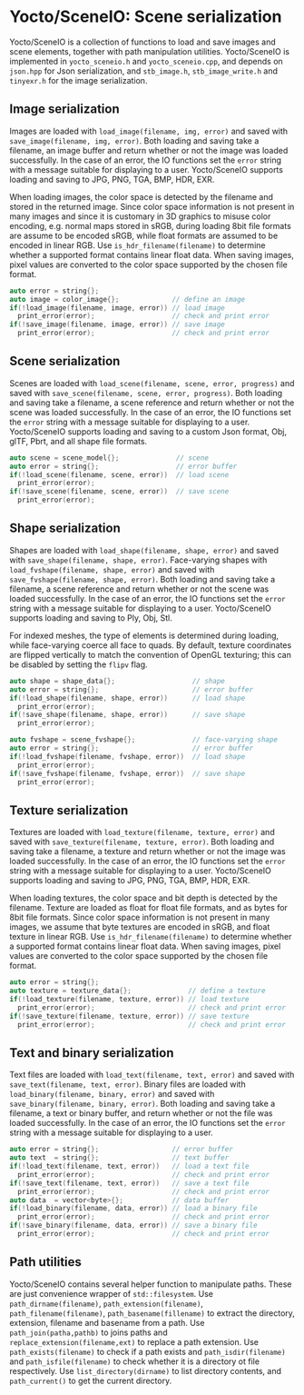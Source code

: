 # Yocto/SceneIO: Scene serialization

Yocto/SceneIO is a collection of functions to load and save images and
scene elements, together with path manipulation utilities.
Yocto/SceneIO is implemented in `yocto_sceneio.h` and `yocto_sceneio.cpp`,
and depends on `json.hpp` for Json serialization, and `stb_image.h`,
`stb_image_write.h` and `tinyexr.h` for the image serialization.

## Image serialization

Images are loaded with `load_image(filename, img, error)` and saved with
`save_image(filename, img, error)`. Both loading and saving take a filename,
an image buffer and return whether or not the image was loaded successfully.
In the case of an error, the IO functions set the `error` string with a
message suitable for displaying to a user.
Yocto/SceneIO supports loading and saving to JPG, PNG, TGA, BMP, HDR, EXR.

When loading images, the color space is detected by the filename and stored
in the returned image. Since color space information is not
present in many images and since it is customary in 3D graphics to misuse
color encoding, e.g. normal maps stored in sRGB, during loading 8bit file
formats are assume to be encoded sRGB, while float formats are assumed to
be encoded in linear RGB.
Use `is_hdr_filename(filename)` to determine whether a supported format
contains linear float data.
When saving images, pixel values are converted to the color space supported
by the chosen file format.

```cpp
auto error = string{};
auto image = color_image{};             // define an image
if(!load_image(filename, image, error)) // load image
  print_error(error);                   // check and print error
if(!save_image(filename, image, error)) // save image
  print_error(error);                   // check and print error
```

## Scene serialization

Scenes are loaded with `load_scene(filename, scene, error, progress)` and
saved with `save_scene(filename, scene, error, progress)`.
Both loading and saving take a filename, a scene reference and return
whether or not the scene was loaded successfully.
In the case of an error, the IO functions set the `error` string with a
message suitable for displaying to a user.
Yocto/SceneIO supports loading and saving to a custom Json format,
Obj, glTF, Pbrt, and all shape file formats.

```cpp
auto scene = scene_model{};              // scene
auto error = string{};                   // error buffer
if(!load_scene(filename, scene, error))  // load scene
  print_error(error);
if(!save_scene(filename, scene, error))  // save scene
  print_error(error);
```

## Shape serialization

Shapes are loaded with `load_shape(filename, shape, error)` and
saved with `save_shape(filename, shape, error)`.
Face-varying shapes with `load_fvshape(filename, shape, error)`
and saved with `save_fvshape(filename, shape, error)`.
Both loading and saving take a filename, a scene reference and return
whether or not the scene was loaded successfully.
In the case of an error, the IO functions set the `error` string with a
message suitable for displaying to a user.
Yocto/SceneIO supports loading and saving to Ply, Obj, Stl.

For indexed meshes, the type of elements is determined during loading,
while face-varying coerce all face to quads. By default, texture coordinates
are flipped vertically to match the convention of OpenGL texturing;
this can be disabled by setting the `flipv` flag.

```cpp
auto shape = shape_data{};                   // shape
auto error = string{};                       // error buffer
if(!load_shape(filename, shape, error))      // load shape
  print_error(error);
if(!save_shape(filename, shape, error))      // save shape
  print_error(error);

auto fvshape = scene_fvshape{};              // face-varying shape
auto error = string{};                       // error buffer
if(!load_fvshape(filename, fvshape, error))  // load shape
  print_error(error);
if(!save_fvshape(filename, fvshape, error))  // save shape
  print_error(error);
```

## Texture serialization

Textures are loaded with `load_texture(filename, texture, error)` and saved with
`save_texture(filename, texture, error)`. Both loading and saving take a filename,
a texture and return whether or not the image was loaded successfully.
In the case of an error, the IO functions set the `error` string with a
message suitable for displaying to a user.
Yocto/SceneIO supports loading and saving to JPG, PNG, TGA, BMP, HDR, EXR.

When loading textures, the color space and bit depth is detected by the filename.
Texture are loaded as float for float file formats, and as bytes for 8bit file
formats. Since color space information is not present in many images,
we assume that byte textures are encoded in sRGB, and float texture in linear RGB.
Use `is_hdr_filename(filename)` to determine whether a supported format
contains linear float data.
When saving images, pixel values are converted to the color space supported
by the chosen file format.

```cpp
auto error = string{};
auto texture = texture_data{};              // define a texture
if(!load_texture(filename, texture, error)) // load texture
  print_error(error);                       // check and print error
if(!save_texture(filename, texture, error)) // save texture
  print_error(error);                       // check and print error
```

## Text and binary serialization

Text files are loaded with `load_text(filename, text, error)` and saved with
`save_text(filename, text, error)`.
Binary files are loaded with `load_binary(filename, binary, error)` and saved
with `save_binary(filename, binary, error)`.
Both loading and saving take a filename, a text or binary buffer, and return
whether or not the file was loaded successfully.
In the case of an error, the IO functions set the `error` string with a
message suitable for displaying to a user.

```cpp
auto error = string{};                  // error buffer
auto text  = string{};                  // text buffer
if(!load_text(filename, text, error))   // load a text file
  print_error(error);                   // check and print error
if(!save_text(filename, text, error))   // save a text file
  print_error(error);                   // check and print error
auto data  = vector<byte>{};            // data buffer
if(!load_binary(filename, data, error)) // load a binary file
  print_error(error);                   // check and print error
if(!save_binary(filename, data, error)) // save a binary file
  print_error(error);                   // check and print error
```

## Path utilities

Yocto/SceneIO contains several helper function to manipulate paths. These are
just convenience wrapper of `std::filesystem`.
Use `path_dirname(filename)`, `path_extension(filename)`,  
`path_filename(filename)`, `path_basename(fillename)`
to extract the directory, extension, filename and basename from a path.
Use `path_join(patha,pathb)` to joins paths and
`replace_extension(filename,ext)` to replace a path extension.
Use `path_exists(filename)` to check if a path exists and
`path_isdir(filename)` and `path_isfile(filename)` to check whether
it is a directory ot file respectively.
Use `list_directory(dirname)` to list directory contents, and
`path_current()` to get the current directory.
